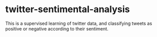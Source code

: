# twitter-sentimental-analysis
This is a supervised learning of twitter data, and classifying tweets as positive or negative according to their sentiment.
